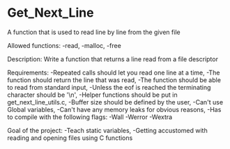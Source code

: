 # Get_Next_Line
A function that is used to read line by line from the given file

Allowed functions:
	-read,
	-malloc,
	-free

Description:
	Write a function that returns a line read from a file descriptor

Requirements:
	-Repeated calls should let you read one line at a time,
	-The function should return the line that was read,
	-The function should be able to read from standard input,
	-Unless the eof is reached the terminating character should be '\n',
	-Helper functions should be put in get_next_line_utils.c,
	-Buffer size should be defined by the user,
	-Can't use Global variables,
	-Can't have any memory leaks for obvious reasons,
	-Has to compile with the following flags: -Wall -Werror -Wextra

Goal of the project:
	-Teach static variables,
	-Getting accustomed with reading and opening files using C functions 
